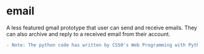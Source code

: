 # email
A less featured gmail prototype that user can send and receive emails. They can also archive and reply to a received email from their account.
```diff
- Note: The python code has written by CS50's Web Programming with Python and JavaScript staff.
```
